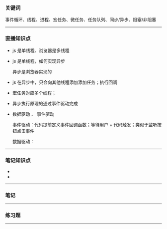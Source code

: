 ### 关键词

事件循环、线程、进程、宏任务、微任务、任务队列、同步/异步、阻塞/非阻塞

---



### 直播知识点

- js 是单线程、浏览器是多线程

- js 是单线程，如何实现异步

  异步是浏览器实现的

- js 在异步中，只会向其他线程添加添加任务；执行回调

- 宏任务对应多个线程；

- 异步执行原理的通过事件驱动完成

- 数据驱动 、 事件驱动

  事件驱动：代码提前定义事件回调函数；等待用户 + 代码触发；类似于监听按钮点击事件

  数据驱动：



---

### 笔记知识点

- 
- 

---

### 笔记

---

### 练习题

---

